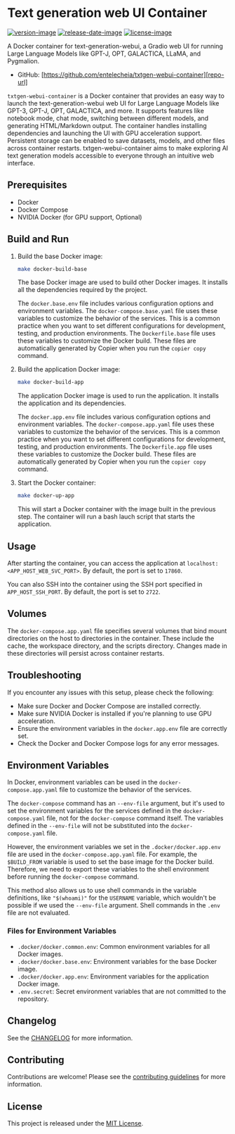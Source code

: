 # Text generation web UI Container

[![version-image]][release-url]
[![release-date-image]][release-url]
[![license-image]][license-url]

A Docker container for text-generation-webui, a Gradio web UI for running Large Language Models like GPT-J, OPT, GALACTICA, LLaMA, and Pygmalion.

- GitHub: [https://github.com/entelecheia/txtgen-webui-container][repo-url]

`txtgen-webui-container` is a Docker container that provides an easy way to launch the text-generation-webui web UI for Large Language Models like GPT-3, GPT-J, OPT, GALACTICA, and more. It supports features like notebook mode, chat mode, switching between different models, and generating HTML/Markdown output. The container handles installing dependencies and launching the UI with GPU acceleration support. Persistent storage can be enabled to save datasets, models, and other files across container restarts. txtgen-webui-container aims to make exploring AI text generation models accessible to everyone through an intuitive web interface.

## Prerequisites

- Docker
- Docker Compose
- NVIDIA Docker (for GPU support, Optional)

## Build and Run

1. Build the base Docker image:

   ```bash
   make docker-build-base
   ```

   The base Docker image are used to build other Docker images. It installs all the dependencies required by the project.

   The `docker.base.env` file includes various configuration options and environment variables. The `docker-compose.base.yaml` file uses these variables to customize the behavior of the services. This is a common practice when you want to set different configurations for development, testing, and production environments. The `Dockerfile.base` file uses these variables to customize the Docker build. These files are automatically generated by Copier when you run the `copier copy` command.

2. Build the application Docker image:

   ```bash
   make docker-build-app
   ```

   The application Docker image is used to run the application. It installs the application and its dependencies.

   The `docker.app.env` file includes various configuration options and environment variables. The `docker-compose.app.yaml` file uses these variables to customize the behavior of the services. This is a common practice when you want to set different configurations for development, testing, and production environments. The `Dockerfile.app` file uses these variables to customize the Docker build. These files are automatically generated by Copier when you run the `copier copy` command.

3. Start the Docker container:

   ```bash
   make docker-up-app
   ```

   This will start a Docker container with the image built in the previous step. The container will run a bash lauch script that starts the application.

## Usage

After starting the container, you can access the application at `localhost:<APP_HOST_WEB_SVC_PORT>`. By default, the port is set to `17860`.

You can also SSH into the container using the SSH port specified in `APP_HOST_SSH_PORT`. By default, the port is set to `2722`.

## Volumes

The `docker-compose.app.yaml` file specifies several volumes that bind mount directories on the host to directories in the container. These include the cache, the workspace directory, and the scripts directory. Changes made in these directories will persist across container restarts.

## Troubleshooting

If you encounter any issues with this setup, please check the following:

- Make sure Docker and Docker Compose are installed correctly.
- Make sure NVIDIA Docker is installed if you're planning to use GPU acceleration.
- Ensure the environment variables in the `docker.app.env` file are correctly set.
- Check the Docker and Docker Compose logs for any error messages.

## Environment Variables

In Docker, environment variables can be used in the `docker-compose.app.yaml` file to customize the behavior of the services.

The `docker-compose` command has an `--env-file` argument, but it's used to set the environment variables for the services defined in the `docker-compose.yaml` file, not for the `docker-compose` command itself. The variables defined in the `--env-file` will not be substituted into the `docker-compose.yaml` file.

However, the environment variables we set in the `.docker/docker.app.env` file are used in the `docker-compose.app.yaml` file. For example, the `$BUILD_FROM` variable is used to set the base image for the Docker build. Therefore, we need to export these variables to the shell environment before running the `docker-compose` command.

This method also allows us to use shell commands in the variable definitions, like `"$(whoami)"` for the `USERNAME` variable, which wouldn't be possible if we used the `--env-file` argument. Shell commands in the `.env` file are not evaluated.

### Files for Environment Variables

- `.docker/docker.common.env`: Common environment variables for all Docker images.
- `.docker/docker.base.env`: Environment variables for the base Docker image.
- `.docker/docker.app.env`: Environment variables for the application Docker image.
- `.env.secret`: Secret environment variables that are not committed to the repository.

## Changelog

See the [CHANGELOG] for more information.

## Contributing

Contributions are welcome! Please see the [contributing guidelines] for more information.

## License

This project is released under the [MIT License][license-url].
<!-- Links: -->
[license-image]: https://img.shields.io/github/license/entelecheia/txtgen-webui-container
[license-url]: https://github.com/entelecheia/txtgen-webui-container/blob/main/LICENSE
[version-image]: https://img.shields.io/github/v/release/entelecheia/txtgen-webui-container?sort=semver
[release-date-image]: https://img.shields.io/github/release-date/entelecheia/txtgen-webui-container
[release-url]: https://github.com/entelecheia/txtgen-webui-container/releases
[repo-url]: https://github.com/entelecheia/txtgen-webui-container
[changelog]: https://github.com/entelecheia/txtgen-webui-container/blob/main/CHANGELOG.md
[contributing guidelines]: https://github.com/entelecheia/txtgen-webui-container/blob/main/CONTRIBUTING.md
<!-- Links: -->
